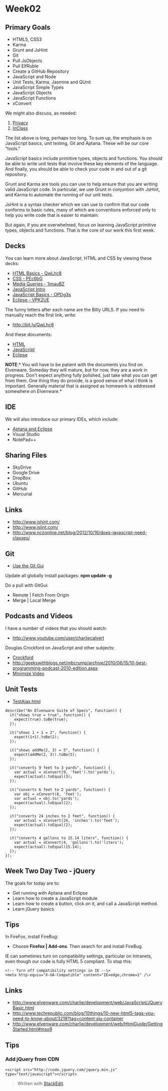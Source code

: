 
Week02
======

Primary Goals
-------------

- HTML5, CSS3
- Karma
- Grunt and JsHint
- Git
- Pull JsObjects
- Pull ElfRuble
- Create a GitHub Repository
- JavaScript and Node
- Unit Tests, Karma, Jasmine and QUnit
- JavaScript Simple Types
- JavaScript Objects
- JavaScript Functions
- xConvert 

We might also discuss, as needed:

1.  [Privacy](http://bit.ly/1ak3jVM)
2.  [InClass](../Assignments/Prog270-011414.html)

The list above is long, perhaps too long. To sum up, the emphasis
is on JavaScript basics, unit testing, Git and Aptana. These will
be our core "tools." 

JavaScript basics include primitive types, objects and functions. You
should be able to write unit tests that involve these key elements
of the language. And finally, you should be able to check your code
in and out of a git repository.

Grunt and Karma are tools you can use to help ensure that you are
writing valid JavaScript code. In particular, we use Grunt in
conjuntion with JsHint, and Karma to automate the running of
our unit tests.

JsHint is a syntax checker which we can use to confirm that our
code conforms to basic rules, many of which are conventions 
enforced only to help you write code that is easier to maintain.

But again, if you are overwhelmed, focus on learning JavaScript
primitive types, objects and functions. That is the core of
our work this first week.

Decks
-----

You can learn more about JavaScript, HTML and CSS by viewing these decks:

-  [HTML Basics - QwLhc8](http://bit.ly/QwLhc8)
-  [CSS - PEc6bG](http://bit.ly/PEc6bG)
-  [Media Queries - 1imauBZ](http://bit.ly/1imauBZ)
-  [JavaScript Intro](http://bit.ly/1ilT1tk)
-  [JavaScript Basics - OPDg3s](http://bit.ly/OPDg3s)
-  [Eclipse - VPK2UE](http://bit.ly/VPK2UE)

The funny letters after each name are the Bitly URLS. If you need
to manually reach the first link, write:

- <http://bit.ly/QwLhc8>

And these documents:

-   [HTML](http://www.elvenware.com/charlie/development/web/HtmlGuide/GettingStarted.html)
-   [JavaScript](http://www.elvenware.com/charlie/development/web/JavaScript/Basics.html)
-   [Eclipse](http://www.elvenware.com/charlie/development/android/Eclipse.shtml)

**NOTE**:* You will have to be patient with the documents you find on Elvenware.
Someday they will mature, but for now, they are a work in progress. Don't expect
anything fully polished, just take what you can get from them. One thing they do
provide, is a good sense of what I think is important. Generally material that
is assigned as homework is addressed somewhere on Elvenware.*

IDE
---

We will also introduce our primary IDEs, which include:

-   [Aptana and Eclipse](http://www.elvenware.com/charlie/development/android/Eclipse.shtml)
-   Visual Studio
-   NotePad++

Sharing Files
-------------

-   SkyDrive
-   Google Drive
-   DropBox
-   Ubuntu
-   GitHub
-   Mercurial

Links
-----

-   <http://www.jshint.com/>
-   <http://www.jslint.com/>
-   <http://www.nczonline.net/blog/2012/10/16/does-javascript-need-classes/>

Git
---

- [Use the Git Gui](http://www.elvenware.com/charlie/development/cloud/Git.html#git-gui-basics)

Update all globally install packages: **npm update -g**

Do a pull with GitGui:

- Remote | Fetch From Origin
- Merge | Local Merge

Podcasts and Videos
-------------------

I have a number of videos that you should watch:

- <http://www.youtube.com/user/charliecalvert>

Douglas Crockford on JavaScript and other subjects:

- [Crockford](http://www.youtube.com/watch?v=hQVTIJBZook)
- <http://geekswithblogs.net/mbcrump/archive/2010/06/15/10-best-programming-podcast-2010-edition.aspx>
- [Minimize Video](https://bc.instructure.com/courses/795060/wiki/week02-overview?module_item_id=4861821#)


Unit Tests
----------

- [TestAjax.html](\charlie\development\web\UnitTests\TestAjax.html)

```
describe("An Elvenware Suite of Specs", function() {
  it("shows true = true", function() {
    expect(true).toBe(true);
  });
  
  it("shows 1 + 1 = 2", function() {
    expect(1+1).toBe(2);
  });

  it("shows addMe(2, 3) = 5", function() {
    expect(addMe(2, 3)).toBe(5);
  });
  
  it("converts 9 feet to 3 yards", function() {
  	var actual = xConvert(9, 'feet').to('yards');  	
  	expect(actual).toEqual(3);
  });
  
  it("converts 6 feet to 2 yards", function() {
  	var obj = xConvert(6, 'feet');
  	var actual = obj.to('yards');  	
  	expect(actual).toEqual(2);
  });
  
  it("converts 24 inches to 2 feet", function() {
  	var actual = xConvert(24, 'inches').to('feet');  	
  	expect(actual).toEqual(2);
  });
  
  it("converts 4 gallons to 15.14 liters", function() {
  	var actual = xConvert(4, 'gallons').to('liters');  	
  	expect(actual).toEqual(15.14);
  });
});
```



Week Two Day Two - jQuery
-------------------------

The goals for today are to:

-   Get running with Aptana and Eclipse
-   Learn how to create a JavaScript module
-   Learn how to create a button, click on it, and call a JavaScript method.
-   Learn jQuery basics

Tips
----

In FireFox, install FireBug:

-   Choose **Firefox | Add-ons**. Then search for and install FireBug.

IE can sometimes turn on compatibility settings, particular on Intranets, even
though our code is fully HTML 5 compliant. To stop this:

```
<!-- Turn off compatibility settings in IE --\>  
<meta http-equiv="X-UA-Compatible" content="IE=edge,chrome=1" /\>
```

Links
-----

-   <http://www.elvenware.com/charlie/development/web/JavaScript/JQueryBasic.html>
-   <http://www.techrepublic.com/blog/10things/10-new-html5-tags-you-need-to-know-about/3219?tag=content;siu-container>
-   <http://www.elvenware.com/charlie/development/web/HtmlGuide/GettingStarted.html#mso9>

Tips
----

### Add jQuery from CDN

~~~~
<script src="http://code.jquery.com/jquery.min.js" type="text/javascript"></script>
~~~~


> Written with [StackEdit](https://stackedit.io/).
